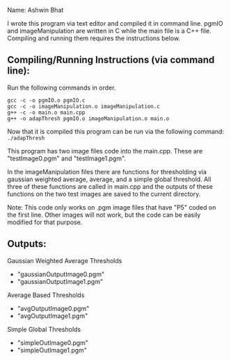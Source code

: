 Name: Ashwin Bhat

I wrote this program via text editor and compiled it in command line.
pgmIO and imageManipulation are written in C while the main file is
a C++ file. Compiling and running them requires the instructions below.

Compiling/Running Instructions (via command line):
------
Run the following commands in order.
```
gcc -c -o pgmIO.o pgmIO.c
gcc -c -o imageManipulation.o imageManipulation.c
g++ -c -o main.o main.cpp
g++ -o adapThresh pgmIO.o imageManipulation.o main.o
```

Now that it is compiled this program can be run via the following command: <br>
`./adapThresh`

This program has two image files code into the main.cpp. These are "testImage0.pgm"
and "testImage1.pgm".

In the imageManipulation files there are functions for thresholding via gaussian
weighted average, average, and a simple global threshold. All three of these
functions are called in main.cpp and the outputs of these functions on the two
test images are saved to the current directory.

Note: This code only works on .pgm image files that have "P5" coded on the first line.
Other images will not work, but the code can be easily modified for that purpose.

Outputs:
------
Gaussian Weighted Average Thresholds
* "gaussianOutputImage0.pgm"
* "gaussianOutputImage1.pgm"

Average Based Thresholds
* "avgOutputImage0.pgm"
* "avgOutputImage1.pgm"

Simple Global Thresholds
* "simpleOutImage0.pgm"
* "simpleOutImage1.pgm"
